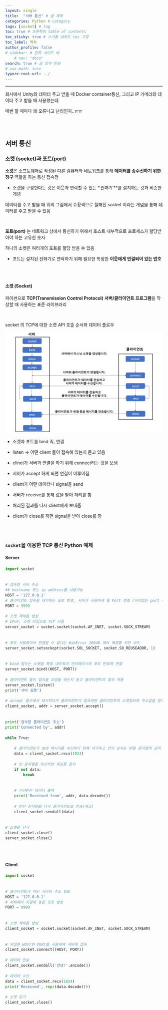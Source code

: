```yaml
---
layout: single
title:  "서버 통신" # 글 제목
categories: Python # category
tags: [socket] # tag
toc: true # 오른쪽의 table of contents
toc_sticky: true # 스크롤 내려도 toc 고정
toc_label: 목차
author_profile: false
# sidebar: # 왼쪽 사이드 바
    # nav: "docs"
search: true # 글 검색 안됨
# use_math: ture
typore-root-url: ../
---
```


****



회사에서 Unity와 데이터 주고 받을 때 Docker container통신, 그리고 IP 카메라와 데이터 주고 받을 때 사용했는데

매번 할 때마다 왜 오류나고 난리인지..ㅠㅠ  

<br><br>





## 서버 통신

### 소켓 (socket)과 포트(port)

**소켓**은 소프트웨어로 작성된 다른 컴퓨터와 네트워크를 통해 **데이터를 송수신하기 위한 창구** 역할을 하는 통신 접속점<br>

- 소켓을 구성한다는 것은 이웃과 연락할 수 있는 **전화기* **를 설치하는 것과 비슷한 개념 

데이터를 주고 받을 때 위의 그림에서 주황색으로 칠해진 socket 이라는 개념을 통해 데이터를 주고 받을 수 있음 <br>

<br>

**포트(port)** 는 네트워크 상에서 통신하기 위해서 호스트 내부적으로 프로세스가 할당받아야 하는 고유한 숫자 <br>

하나의 소켓은 여러개의 포트를 할당 받을 수 있음 <br>

- 포트는 설치된 전화기로 연락하기 위해 필요한 특정한 **이웃에게 연결되어 있는 번호**  <br>



<br>

<br>



#### 소켓 (Socket)

파이썬으로 **TCP(Transmission Control Protocol) 서버/클라이언트 프로그램**을 작성할 때 사용하는 표준 라이브러리 <br>



<br>



socket 의 TCP에 대한 소켓 API 호출 순서와 데이터 플로우


![socketpng](/images/2024-02-20-2/socketpng.png)



- 소켓과 포트를 bind 즉, 연결

- listen -> 어떤 client 들이 접속해 있는지 듣고 있음

- clinet가 서버과 연결을 하기 위해 connect라는 것을 보냄 

- 서버가 accept 하게 되면 연결이 이루어짐 

- client가 어떤 데이터나 signal을 send 

- 서버가 receive를 통해 값을 받아 처리를 함 

- 처리된 결과를 다시 client에게 보내줌

- client가 close를 하면 signal을 받아 close를 함



<br><br>

### `socket`을 이용한 TCP 통신 Python 예제

#### Server

```python
import socket


# 접속할 서버 주소
## hostname 또는 ip address를 사용가능
HOST = '127.0.0.1'
# 클라이언트 접속을 대기하는 포트 번호, 서버가 사용하게 될 Port 번호 (비어있는 port 사용 가능) 
PORT = 9999

# 소켓 객체를 생성
# IPv4, 소켓 타입으로 TCP 사용
server_socket = socket.socket(socket.AF_INET, socket.SOCK_STREAM)


# 포트 사용중이라 연결할 수 없다는 WinError 10048 에러 해결를 위한 코드
server_socket.setsockopt(socket.SOL_SOCKET, socket.SO_REUSEADDR, 1)


# bind 함수는 소켓을 특정 네트워크 인터페이스와 포트 번호에 연결
server_socket.bind((HOST, PORT))

# 클라이언트 들이 접속을 요청을 하는지 듣고 클라이언트의 접속 허용
server_socket.listen()
print('서버 실행')

# accept 함수에서 대기하다가 클라이언트가 접속하면 클라이언트의 소켓정보와 주소값을 받아서 연결 진행
client_socket, addr = server_socket.accept()


print('접속한 클라이언트 주소')
print('Connected by', addr)

while True:

    # 클라이언트가 보낸 메시지를 수신하기 위해 대기하고 안의 숫자는 받을 문자열의 길이
    data = client_socket.recv(1024)

    # 빈 문자열을 수신하면 루프를 중지
    if not data:
        break


    # 수신받은 데이터 출력
    print('Received from', addr, data.decode())

    # 받은 문자열을 다시 클라이언트로 전송(에코)
    client_socket.sendall(data)


# 소켓을 닫기
client_socket.close()
server_socket.close()
```

<br><br>

#### Client

```python
import socket


# 클라이언트가 아닌 서버의 주소 필요
HOST = '127.0.0.1'
# 서버에서 지정해 놓은 포트 번호 
PORT = 9999


# 소켓 객체를 생성
client_socket = socket.socket(socket.AF_INET, socket.SOCK_STREAM)


# 지정한 HOST와 PORT를 사용하여 서버에 접속
client_socket.connect((HOST, PORT))

# 데이터 전송
client_socket.sendall('안녕!'.encode())

# 데이터 수신 
data = client_socket.recv(1024)
print('Received', repr(data.decode()))

# 소켓 닫기
client_socket.close()
```



